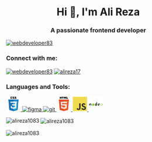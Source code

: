 <h1 align="center">Hi 👋, I'm Ali Reza</h1>
<h3 align="center">A passionate frontend developer</h3>

<p align="left"> <a href="https://twitter.com/webdeveloper83" target="blank"><img src="https://img.shields.io/twitter/follow/webdeveloper83?logo=twitter&style=for-the-badge" alt="webdeveloper83" /></a> </p>

<h3 align="left">Connect with me:</h3>
<p align="left">
<a href="https://twitter.com/webdeveloper83" target="blank"><img align="center" src="https://raw.githubusercontent.com/rahuldkjain/github-profile-readme-generator/master/src/images/icons/Social/twitter.svg" alt="webdeveloper83" height="30" width="40" /></a>
<a href="https://linkedin.com/in/alireza17" target="blank"><img align="center" src="https://raw.githubusercontent.com/rahuldkjain/github-profile-readme-generator/master/src/images/icons/Social/linked-in-alt.svg" alt="alireza17" height="30" width="40" /></a>
</p>

<h3 align="left">Languages and Tools:</h3>
<p align="left"> <a href="https://www.w3schools.com/css/" target="_blank" rel="noreferrer"> <img src="https://raw.githubusercontent.com/devicons/devicon/master/icons/css3/css3-original-wordmark.svg" alt="css3" width="40" height="40"/> </a> <a href="https://www.figma.com/" target="_blank" rel="noreferrer"> <img src="https://www.vectorlogo.zone/logos/figma/figma-icon.svg" alt="figma" width="40" height="40"/> </a> <a href="https://git-scm.com/" target="_blank" rel="noreferrer"> <img src="https://www.vectorlogo.zone/logos/git-scm/git-scm-icon.svg" alt="git" width="40" height="40"/> </a> <a href="https://www.w3.org/html/" target="_blank" rel="noreferrer"> <img src="https://raw.githubusercontent.com/devicons/devicon/master/icons/html5/html5-original-wordmark.svg" alt="html5" width="40" height="40"/> </a> <a href="https://developer.mozilla.org/en-US/docs/Web/JavaScript" target="_blank" rel="noreferrer"> <img src="https://raw.githubusercontent.com/devicons/devicon/master/icons/javascript/javascript-original.svg" alt="javascript" width="40" height="40"/> </a> <a href="https://nodejs.org" target="_blank" rel="noreferrer"> <img src="https://raw.githubusercontent.com/devicons/devicon/master/icons/nodejs/nodejs-original-wordmark.svg" alt="nodejs" width="40" height="40"/> </a> </p>

<p><img align="left" src="https://github-readme-stats.vercel.app/api/top-langs?username=alireza1083&show_icons=true&locale=en&layout=compact" alt="alireza1083" /></p>

<p>&nbsp;<img align="center" src="https://github-readme-stats.vercel.app/api?username=alireza1083&show_icons=true&locale=en" alt="alireza1083" /></p>

<p><img align="center" src="https://github-readme-streak-stats.herokuapp.com/?user=alireza1083&" alt="alireza1083" /></p>

